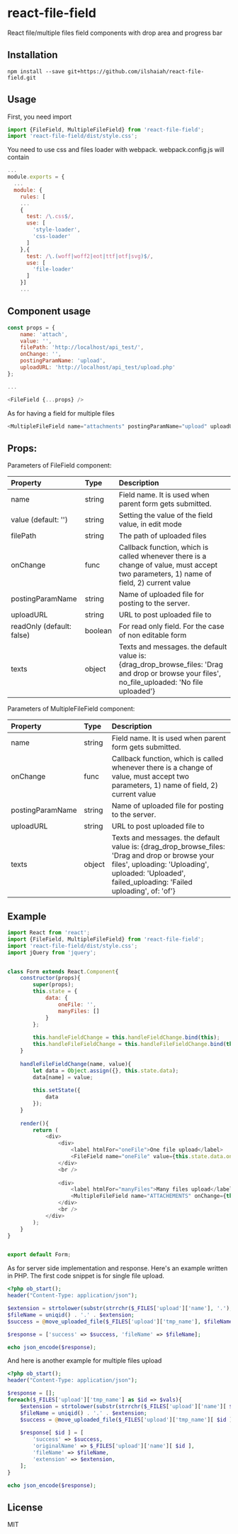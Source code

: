 # react-file-field

React file/multiple files field components with drop area and progress bar

## Installation

`npm install --save git+https://github.com/ilshaiah/react-file-field.git`

## Usage

First, you need import

```js
import {FileField, MultipleFileField} from 'react-file-field';
import 'react-file-field/dist/style.css';
```
You need to use css and files loader with webpack. webpack.config.js will contain

```js
...
module.exports = {
  ...
  module: {
    rules: [
    ...
    {
      test: /\.css$/,
      use: [
        'style-loader',
        'css-loader'
      ]
    },{
      test: /\.(woff|woff2|eot|ttf|otf|svg)$/,
      use: [
        'file-loader'
      ]
    }]
    ...
```

## Component usage

```js
const props = {
    name: 'attach',
    value: '',
    filePath: 'http://localhost/api_test/',
    onChange: '',
    postingParamName: 'upload',
    uploadURL: 'http://localhost/api_test/upload.php'
};

...

<FileField {...props} />
```

As for having a field for multiple files

```js
<MultipleFileField name="attachments" postingParamName="upload" uploadURL="http://localhost/api_test/upload.php" />
```

## Props:

Parameters of FileField component:

| Property               | Type   | Description                                                                                          |
| :--------------------- | :----- | :--------------------------------------------------------------------------------------------------- |
| name                   | string | Field name. It is used when parent form gets submitted.          |
| value (default: '')    | string | Setting the value of the field value, in edit mode               |
| filePath               | string | The path of uploaded files                                       |
| onChange               | func   | Callback function, which is called whenever there is a change of value, must accept two parameters, 1) name of field, 2) current value                                            |
| postingParamName       | string | Name of uploaded file for posting to the server.                 |
| uploadURL              | string | URL to post uploaded file to                                     |
| readOnly (default: false)| boolean| For read only field. For the case of non editable form         |
| texts                  | object | Texts and messages. the default value is: {drag_drop_browse_files: 'Drag and drop or browse your files', no_file_uploaded: 'No file uploaded'}                                                                                                    |

Parameters of MultipleFileField component:

| Property               | Type   | Description                                                                                          |
| :--------------------- | :----- | :--------------------------------------------------------------------------------------------------- |
| name                   | string | Field name. It is used when parent form gets submitted.          |
| onChange               | func   | Callback function, which is called whenever there is a change of value, must accept two parameters, 1) name of field, 2) current value                                            |
| postingParamName       | string | Name of uploaded file for posting to the server.                 |
| uploadURL              | string | URL to post uploaded file to                                     |
| texts                  | object | Texts and messages. the default value is: {drag_drop_browse_files: 'Drag and drop or browse your files', uploading: 'Uploading', uploaded: 'Uploaded', failed_uploading: 'Failed uploading', of: 'of'}

## Example

```js
import React from 'react';
import {FileField, MultipleFileField} from 'react-file-field';
import 'react-file-field/dist/style.css';
import jQuery from 'jquery';


class Form extends React.Component{
    constructor(props){
        super(props);
        this.state = {
            data: {
                oneFile: '',
                manyFiles: []
            }
        };
        
        this.handleFieldChange = this.handleFieldChange.bind(this);
        this.handleFileFieldChange = this.handleFileFieldChange.bind(this);
    }
    
    handleFileFieldChange(name, value){
        let data = Object.assign({}, this.state.data);
        data[name] = value;
        
        this.setState({
            data
        });
    }
    
    render(){
        return (
            <div>
                <div>
                    <label htmlFor="oneFile">One file upload</label>
                    <FileField name="oneFile" value={this.state.data.oneFile} filePath="http://localhost/api_test/" onChange={this.handleFileFieldChange} postingParamName="upload" uploadURL="http://localhost/api_test/upload.php" />
                </div>
                <br />
                
                <div>
                    <label htmlFor="manyFiles">Many files upload</label>
                    <MultipleFileField name="ATTACHEMENTS" onChange={this.handleFileFieldChange} postingParamName="upload" uploadURL="http://localhost/api_test/upload2.php" />
                </div>
                <br />
            </div>
        );
    }
}


export default Form;
```

As for server side implementation and response. Here's an example written in PHP.
The first code snippet is for single file upload.

```php
<?php ob_start();
header("Content-Type: application/json");

$extension = strtolower(substr(strrchr($_FILES['upload']['name'], '.'), 1));
$fileName = uniqid() . '.' . $extension;
$success = @move_uploaded_file($_FILES['upload']['tmp_name'], $fileName);

$response = ['success' => $success, 'fileName' => $fileName];

echo json_encode($response);
```

And here is another example for multiple files upload

```php
<?php ob_start();
header("Content-Type: application/json");

$response = [];
foreach($_FILES['upload']['tmp_name'] as $id => $vals){
    $extension = strtolower(substr(strrchr($_FILES['upload']['name'][ $id ], '.'), 1));
    $fileName = uniqid() . '.' . $extension;
    $success = @move_uploaded_file($_FILES['upload']['tmp_name'][ $id ], $fileName);
    
    $response[ $id ] = [
        'success' => $success,
        'originalName' => $_FILES['upload']['name'][ $id ],
        'fileName' => $fileName,
        'extension' => $extension,
    ];
}

echo json_encode($response);
```

## License

MIT